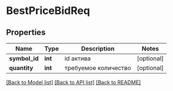 # BestPriceBidReq

## Properties
Name | Type | Description | Notes
------------ | ------------- | ------------- | -------------
**symbol_id** | **int** | id актива | [optional] 
**quantity** | **int** | требуемое количество | [optional] 

[[Back to Model list]](../README.md#documentation-for-models) [[Back to API list]](../README.md#documentation-for-api-endpoints) [[Back to README]](../README.md)



